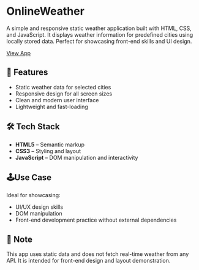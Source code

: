 # OnlineWeather

A simple and responsive static weather application built with HTML, CSS, and JavaScript. It displays weather information for predefined cities using locally stored data. Perfect for showcasing front-end skills and UI design.


[View App](https://johnysaravanan.github.io/OnlineWeather/)
## 🚀 Features

- Static weather data for selected cities
- Responsive design for all screen sizes
- Clean and modern user interface
- Lightweight and fast-loading

## 🛠️ Tech Stack

- **HTML5** – Semantic markup
- **CSS3** – Styling and layout
- **JavaScript** – DOM manipulation and interactivity

## 🕹Use Case

Ideal for showcasing:

- UI/UX design skills
- DOM manipulation
- Front-end development practice without external dependencies

## 📝 Note

This app uses static data and does not fetch real-time weather from any API. It is intended for front-end design and layout demonstration.